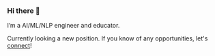 ### Hi there 👋

I’m a AI/ML/NLP engineer and educator.

Currently looking a new position. If you know of any opportunities, let's [connect](mailto:bspiering@gmail.com)!
